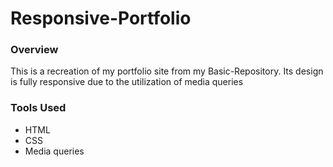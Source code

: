 # Responsive-Portfolio

### Overview

This is a recreation of my portfolio site from my Basic-Repository. Its design is fully responsive due to the utilization of media queries

### Tools Used

- HTML
- CSS
- Media queries
